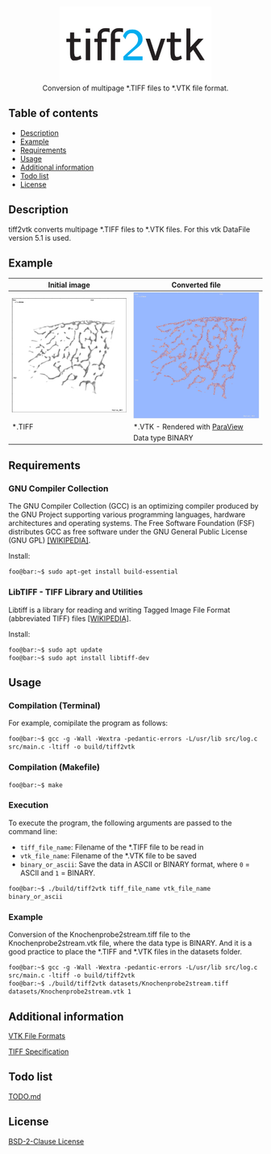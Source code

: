 <p align="center">
<img src="https://github.com/bennyschnabel/tiff2vtk/blob/main/reference_images/repo_card.png" alt="Logo" width="300" height="150">
<br>
Conversion of multipage *.TIFF files to *.VTK file format.
</p>

## Table of contents

- [Description](#description)
- [Example](#example)
- [Requirements](#requirements)
- [Usage](#usage)
- [Additional information](#additional-information)
- [Todo list](#todo-list)
- [License](#license)

## Description

tiff2vtk converts multipage *.TIFF files to *.VTK files. For this vtk DataFile version 5.1 is used.

## Example

Initial image| Converted file
--- | ---
![*.TIFF](https://github.com/bennyschnabel/tiff2vtk/blob/main/reference_images/Knochenprobe2stream_tiff.png) | ![*.VTK](https://github.com/bennyschnabel/tiff2vtk/blob/main/reference_images/Knochenprobe2stream_vtk.png)
*.TIFF | *.VTK - Rendered with [ParaView](https://www.paraview.org/)
&nbsp; | Data type BINARY

## Requirements

### GNU Compiler Collection

The GNU Compiler Collection (GCC) is an optimizing compiler produced by the GNU Project supporting various programming languages, hardware architectures and operating systems. The Free Software Foundation (FSF) distributes GCC as free software under the GNU General Public License (GNU GPL) [[WIKIPEDIA]](https://en.wikipedia.org/wiki/GNU_Compiler_Collection). 

Install:

```console
foo@bar:~$ sudo apt-get install build-essential 
```

### LibTIFF - TIFF Library and Utilities

Libtiff is a library for reading and writing Tagged Image File Format (abbreviated TIFF) files [[WIKIPEDIA]](https://en.wikipedia.org/wiki/Libtiff).

Install:

```console
foo@bar:~$ sudo apt update
foo@bar:~$ sudo apt install libtiff-dev
```

## Usage

### Compilation (Terminal)

For example, comipilate the program as follows:

```console
foo@bar:~$ gcc -g -Wall -Wextra -pedantic-errors -L/usr/lib src/log.c src/main.c -ltiff -o build/tiff2vtk
```

### Compilation (Makefile)

```console
foo@bar:~$ make
```

### Execution

To execute the program, the following arguments are passed to the command line:
- `tiff_file_name`: Filename of the *.TIFF file to be read in
- `vtk_file_name`: Filename of the *.VTK file to be saved
- `binary_or_ascii`: Save the data in ASCII or BINARY format, where `0` = ASCII and `1` = BINARY.

```console
foo@bar:~$ ./build/tiff2vtk tiff_file_name vtk_file_name binary_or_ascii
```

### Example

Conversion of the Knochenprobe2stream.tiff file to the Knochenprobe2stream.vtk file, where the data type is BINARY. And it is a good practice to place the *.TIFF and *.VTK files in the datasets folder.

```console
foo@bar:~$ gcc -g -Wall -Wextra -pedantic-errors -L/usr/lib src/log.c src/main.c -ltiff -o build/tiff2vtk
foo@bar:~$ ./build/tiff2vtk datasets/Knochenprobe2stream.tiff datasets/Knochenprobe2stream.vtk 1
```

## Additional information

[VTK File Formats](https://vtk.org/wp-content/uploads/2015/04/file-formats.pdf)

[TIFF Specification](https://www.itu.int/itudoc/itu-t/com16/tiff-fx/docs/tiff6.pdf)

## Todo list

[TODO.md](https://github.com/bennyschnabel/tiff2vtk/blob/main/TODO.md)

## License

[BSD-2-Clause License](https://github.com/bennyschnabel/tiff2vtk/blob/main/LICENSE)

